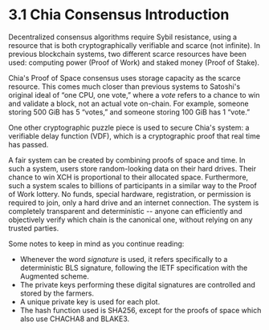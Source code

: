 # 3.1 Chia Consensus Introduction

Decentralized consensus algorithms require Sybil resistance, using a resource that is both cryptographically verifiable and scarce (not infinite). In previous blockchain systems, two different scarce resources have been used: computing power (Proof of Work) and staked money (Proof of Stake).

Chia's Proof of Space consensus uses storage capacity as the scarce resource. This comes much closer than previous systems to Satoshi's original ideal of “one CPU, one vote,” where a _vote_ refers to a chance to win and validate a block, not an actual vote on-chain. For example, someone storing 500 GiB has 5 “votes,” and someone storing 100 GiB has 1 “vote.”

One other cryptographic puzzle piece is used to secure Chia's system: a verifiable delay function (VDF), which is a cryptographic proof that real time has passed.

A fair system can be created by combining proofs of space and time. In such a system, users store random-looking data on their hard drives. Their chance to win XCH is proportional to their allocated space. Furthermore, such a system scales to billions of participants in a similar way to the Proof of Work lottery. No funds, special hardware, registration, or permission is required to join, only a hard drive and an internet connection. The system is completely transparent and deterministic -- anyone can efficiently and objectively verify which chain is the canonical one, without relying on any trusted parties.

Some notes to keep in mind as you continue reading:
* Whenever the word _signature_ is used, it refers specifically to a deterministic BLS signature, following the IETF specification with the Augmented scheme.
* The private keys performing these digital signatures are controlled and stored by the farmers.
* A unique private key is used for each plot.
* The hash function used is SHA256, except for the proofs of space which also use CHACHA8 and BLAKE3.
